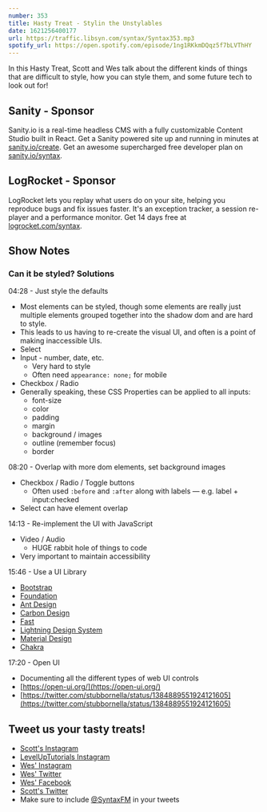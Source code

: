 ```yaml
---
number: 353
title: Hasty Treat - Stylin the Unstylables
date: 1621256400177
url: https://traffic.libsyn.com/syntax/Syntax353.mp3
spotify_url: https://open.spotify.com/episode/1ng1RKkmDQqz5f7bLVThHY
---
```


In this Hasty Treat, Scott and Wes talk about the different kinds of things that are difficult to style, how you can style them, and some future tech to look out for!

## Sanity - Sponsor
Sanity.io is a real-time headless CMS with a fully customizable Content Studio built in React. Get a Sanity powered site up and running in minutes at [sanity.io/create](https://www.sanity.io/create). Get an awesome supercharged free developer plan on [sanity.io/syntax](https://www.sanity.io/syntax).

## LogRocket - Sponsor
LogRocket lets you replay what users do on your site, helping you reproduce bugs and fix issues faster. It's an exception tracker, a session re-player and a performance monitor. Get 14 days free at [logrocket.com/syntax](https://logrocket.com/syntax).

## Show Notes
### Can it be styled? Solutions
04:28 - Just style the defaults
* Most elements can be styled, though some elements are really just multiple elements grouped together into the shadow dom and are hard to style.
* This leads to us having to re-create the visual UI, and often is a point of making inaccessible UIs.
* Select
* Input - number, date, etc.
  * Very hard to style
  * Often need `appearance: none;` for mobile
* Checkbox / Radio
* Generally speaking, these CSS Properties can be applied to all inputs:
  * font-size
  * color
  * padding
  * margin
  * background / images
  * outline (remember focus)
  * border

08:20 - Overlap with more dom elements, set background images
* Checkbox / Radio / Toggle buttons
  * Often used `:before` and `:after` along with labels — e.g. label + input:checked
* Select can have element overlap

14:13 - Re-implement the UI with JavaScript
* Video / Audio
  * HUGE rabbit hole of things to code
* Very important to maintain accessibility

15:46 - Use a UI Library
* [Bootstrap](https://getbootstrap.com/)
* [Foundation](https://get.foundation/)
* [Ant Design](https://ant.design/)
* [Carbon Design](https://www.carbondesignsystem.com/)
* [Fast](https://www.fast.design/)
* [Lightning Design System](https://www.lightningdesignsystem.com/)
* [Material Design](https://material.io/design)
* [Chakra](https://chakra-ui.com/)

17:20 - Open UI
* Documenting all the different types of web UI controls
* [https://open-ui.org/](https://open-ui.org/)
* [https://twitter.com/stubbornella/status/1384889551924121605](https://twitter.com/stubbornella/status/1384889551924121605)

## Tweet us your tasty treats!
* [Scott's Instagram](https://www.instagram.com/stolinski/)
* [LevelUpTutorials Instagram](https://www.instagram.com/LevelUpTutorials/)
* [Wes' Instagram](https://www.instagram.com/wesbos/)
* [Wes' Twitter](https://twitter.com/wesbos)
* [Wes' Facebook](https://www.facebook.com/wesbos.developer)
* [Scott's Twitter](https://twitter.com/stolinski)
* Make sure to include [@SyntaxFM](https://twitter.com/SyntaxFM) in your tweets